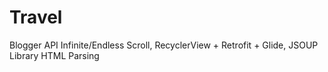 # Travel
Blogger API Infinite/Endless Scroll, RecyclerView + Retrofit + Glide, JSOUP Library HTML Parsing
